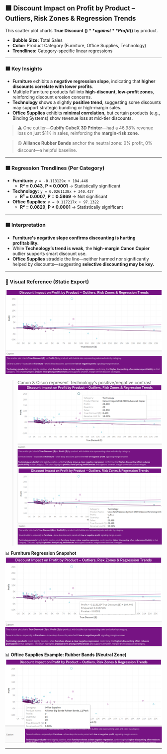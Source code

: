 ## 🟪 Discount Impact on Profit by Product – Outliers, Risk Zones & Regression Trends

This scatter plot charts **True Discount ($)** against **Profit ($)** by product.  
- **Bubble Size:** Total Sales  
- **Color:** Product Category (Furniture, Office Supplies, Technology)  
- **Trendlines:** Category-specific linear regressions  

---

### 🟩 Key Insights

- **Furniture** exhibits a **negative regression slope**, indicating that **higher discounts correlate with lower profits**.  
- Multiple Furniture products fall into **high-discount, low-profit zones**, reinforcing discount erosion concerns.
- **Technology** shows a slightly **positive trend**, suggesting some discounts may support strategic bundling or high-margin sales.  
- **Office Supplies** exhibits **minimal correlation**, but certain products (e.g., Binding Systems) show revenue loss at mid-tier discounts.

> ⚠️ One outlier—**Cubify CubeX 3D Printer**—had a 46.98% revenue loss on just $11K in sales, reinforcing the **margin-risk zone**.

> 🟡  **Alliance Rubber Bands** anchor the neutral zone: 0% profit, 0% discount—a helpful baseline.

---

### 🟪 Regression Trendlines (Per Category)

- **Furniture:** `y = -0.113129x + 104.446`  
  - **R² = 0.043**, **P < 0.0001** → Statistically significant  
- **Technology:** `y = 0.0261138x + 340.437`  
  - **R² = 0.0007**, **P = 0.5869** → Not significant  
- **Office Supplies:** `y = 0.117217x + 97.1322`  
  - **R² = 0.0829**, **P < 0.0001** → Statistically significant

---

### 🟦  Interpretation

- **Furniture's negative slope confirms discounting is hurting profitability.**  
- While **Technology’s trend is weak**, the **high-margin Canon Copier** outlier supports smart discount use.  
- **Office Supplies** straddle the line—neither harmed nor significantly helped by discounts—suggesting **selective discounting may be key.**

---

### 🔵 Visual Reference (Static Export)

![Overall Regression](../../Assets/Profit_Discount_Impact_Overall.png)  
> Canon & Cisco represent Technology’s positive/negative contrast  
![Canon Copier](../../Assets/Profit_Discount_Impact_Technology_CanonCopiers.png)  
![Cisco EX90](../../Assets/Profit_Discount_Impact_Technology_Cisco.png)  

📊 **Furniture Regression Snapshot**  
![Furniture](../../Assets/Profit_Discount_Impact_Furniture_Regression.png) 

📊 **Office Supplies Example: Rubber Bands (Neutral Zone)**  
![Rubber Bands](../../Assets/Profit_Discount_Impact_OfficeSupplies_Rubberbands.png)

---

